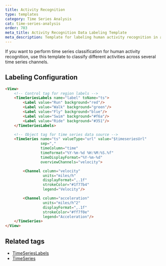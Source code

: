 ```yaml
---
title: Activity Recognition
type: templates
category: Time Series Analysis
cat: time-series-analysis
order: 703
meta_title: Activity Recognition Data Labeling Template
meta_description: Template for labeling human activity recognition in a time series using Label Studio for your machine learning and data science projects.
---
```


If you want to perform time series classification for human activity recognition, use this template to classify different activities across several time series channels.

## Labeling Configuration

```html
<View>
    <!-- Control tag for region labels -->
    <TimeSeriesLabels name="label" toName="ts">
        <Label value="Run" background="red"/>
        <Label value="Walk" background="green"/>
        <Label value="Fly" background="blue"/>
        <Label value="Swim" background="#f6a"/>
        <Label value="Ride" background="#351"/>
    </TimeSeriesLabels>

    <!-- Object tag for time series data source -->
    <TimeSeries name="ts" valueType="url" value="$timeseriesUrl"
                sep=","
                timeColumn="time"
                timeFormat="%Y-%m-%d %H:%M:%S.%f"
                timeDisplayFormat="%Y-%m-%d"
                overviewChannels="velocity">

        <Channel column="velocity"
                 units="miles/h"
                 displayFormat=",.1f"
                 strokeColor="#1f77b4"
                 legend="Velocity"/>

        <Channel column="acceleration"
                 units="miles/h^2"
                 displayFormat=",.1f"
                 strokeColor="#ff7f0e"
                 legend="Acceleration"/>
    </TimeSeries>
</View>
```

## Related tags

- [TimeSeriesLabels](/tags/timeserieslabels.html)
- [TimeSeries](/tags/timeseries.html)
